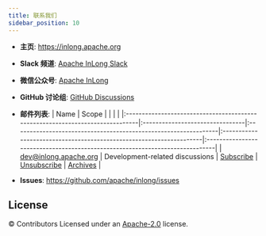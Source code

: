 ```yaml
---
title: 联系我们
sidebar_position: 10
---
```


- **主页**: https://inlong.apache.org
- **Slack 频道**: [Apache InLong Slack](https://the-asf.slack.com/archives/C01QAG6U00L)
- **微信公众号**: [Apache InLong](https://inlong.apache.org/img/apache-inlong-wechat.jpg)
- **GitHub 讨论组**: [GitHub Discussions](https://github.com/apache/inlong/discussions)
- **邮件列表**:
| Name                                                                          | Scope                           |                                                                 |                                                                     |                                                                              |
|:------------------------------------------------------------------------------|:--------------------------------|:----------------------------------------------------------------|:--------------------------------------------------------------------|:-----------------------------------------------------------------------------|
| [dev@inlong.apache.org](mailto:dev@inlong.apache.org)     | Development-related discussions | [Subscribe](mailto:dev-subscribe@inlong.apache.org)   | [Unsubscribe](mailto:dev-unsubscribe@inlong.apache.org)   | [Archives](http://mail-archives.apache.org/mod_mbox/inlong-dev/)   |
	
- **Issues**: https://github.com/apache/inlong/issues



License
-------
© Contributors Licensed under an [Apache-2.0](https://github.com/apache/inlong/blob/master/LICENSE) license.



